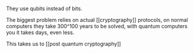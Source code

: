 They use qubits instead of bits. 

The biggest problem relies on actual [[cryptography]] protocols, on normal computers they take 300^100 years to be solved, with quantum computers you it takes days, even less.

This takes us to [[post quantum cryptography]] 


